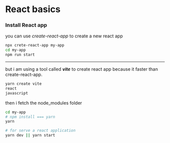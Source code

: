 # React basics

### Install React app

you can use _create-react-app_ to create a new react app

```bash
npx crete-react-app my-app
cd my-app
npm run start
```

---

but i am using a tool called **_vite_** to create react app because it faster than create-react-app.

```bash
yarn create vite
react
javascript
```

then i fetch the node_modules folder

```bash
cd my-app
# npm install === yarn
yarn

# for serve a react application
yarn dev || yarn start
```
